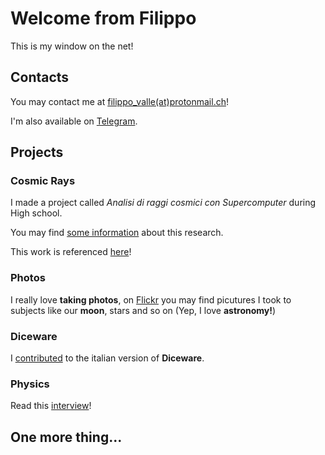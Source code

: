 # Welcome from Filippo

This is my window on the net!

## Contacts
You may contact me at [filippo_valle(at)protonmail.ch](mailto:filippo_valle@protonmail.ch)!

I'm also available on [Telegram](https://telegram.me/Filippo_Valle).

## Projects
### Cosmic Rays
I made a project called *Analisi di raggi cosmici con Supercomputer* during High school.

You may find [some information](http://www.slideshare.net/FilippoValle2/tesina-analisi-di-raggi-cosmici-e-supercomputer) about this research.

This work is referenced [here](http://www.istitutomoro.it/area-studenti-e-famiglie/esame-di-stato/esempi-di-tesine/analisi-di-raggi-cosmici-mediante-supercomputer/)!

### Photos
I really love **taking photos**, on [Flickr](https://flic.kr/ps/35x3u4) you may find picutures I took to subjects like our **moon**, stars and so on (Yep, I love **astronomy!**)

### Diceware
I [contributed](http://www.taringamberini.com/it/diceware_it_IT/lista-di-parole-diceware-in-italiano/contributi/) to the italian version of **Diceware**.

### Physics
Read this [interview](http://www.carnevaledellafisica.it/2014/11/dal-liceo-alla-facolta-di-fisica.html)!

## One more thing...
